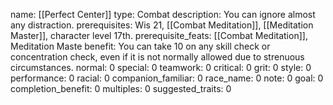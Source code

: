 name: [[Perfect Center]]
type: Combat
description: You can ignore almost any distraction.
prerequisites: Wis 21, [[Combat Meditation]], [[Meditation Master]], character level 17th.
prerequisite_feats: [[Combat Meditation]], Meditation Maste
benefit: You can take 10 on any skill check or concentration check, even if it is not normally allowed due to strenuous circumstances.
normal: 0
special: 0
teamwork: 0
critical: 0
grit: 0
style: 0
performance: 0
racial: 0
companion_familiar: 0
race_name: 0
note: 0
goal: 0
completion_benefit: 0
multiples: 0
suggested_traits: 0
